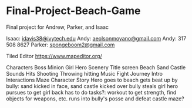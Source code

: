 # Final-Project-Beach-Game
Final project for Andrew, Parker, and Isaac

Isaac: idavis38@ivytech.edu
Andy: aeolsonmoyano@gmail.com
Andy: 317 508 8627
Parker: spongeboom2@gmail.com

Tiled Editor
https://www.mapeditor.org/

Characters
  Boss
  Minion
  Girl
  Hero
Scenery
  Title screen
  Beach
  Sand Castle
Sounds
    Hits
        Shooting
        Throwing
        hitting
    Music
        Fight
        Journey
        Intro
Interactions
    Maze
    Character
Story
  Hero goes to beach
  gets beat up by bully: sand kicked in face, sand castle kicked over
  bully steals girl
  hero pursues to get girl back
    has to do tasks?: workout to get strength, find objects for weapons, etc.
  runs into bully's posse and defeat
  castle maze?
  

